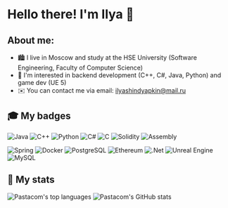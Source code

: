 # Hello there! I'm Ilya 👋
## About me:
- 🏙 I live in Moscow and study at the HSE University (Software Engineering, Faculty of Computer Science)
- 👀 I'm interested in backend development (C++, C#, Java, Python) and game dev (UE 5)
- ✉️ You can contact me via email: ilyashindyapkin@mail.ru

## 🎓 My badges
![Java](https://img.shields.io/badge/java-%23ED8B00.svg?style=for-the-badge&logo=java&logoColor=white)
![C++](https://img.shields.io/badge/c++-%2300599C.svg?style=for-the-badge&logo=c%2B%2B&logoColor=white)
![Python](https://img.shields.io/badge/python-3670A0?style=for-the-badge&logo=python&logoColor=ffdd54)
![C#](https://img.shields.io/badge/c%23-%23239120.svg?style=for-the-badge&logo=c-sharp&logoColor=white)
![C](https://img.shields.io/badge/c-blueviolet?style=for-the-badge&logo=c&logoColor=white)
![Solidity](https://img.shields.io/badge/solidity-white?style=for-the-badge&logo=solidity&logoColor=black)
![Assembly](https://img.shields.io/badge/assembly-critical?style=for-the-badge&logo=gnu&logoColor=white)

![Spring](https://img.shields.io/badge/Spring-6DB33F?style=for-the-badge&logo=spring&logoColor=white)
![Docker](https://img.shields.io/badge/docker-%230db7ed.svg?style=for-the-badge&logo=docker&logoColor=white)
![PostgreSQL](https://img.shields.io/badge/PostgreSQL-316192?style=for-the-badge&logo=postgresql&logoColor=white)
![Ethereum](https://img.shields.io/badge/Ethereum-3C3C3D?style=for-the-badge&logo=Ethereum&logoColor=white)
![.Net](https://img.shields.io/badge/.NET-5C2D91?style=for-the-badge&logo=.net&logoColor=white)
![Unreal Engine](https://img.shields.io/badge/unrealengine-%23313131.svg?style=for-the-badge&logo=unrealengine&logoColor=white)
![MySQL](https://img.shields.io/badge/mysql-%2300f.svg?style=for-the-badge&logo=mysql&logoColor=white)

## 📝 My stats

![Pastacom's top languages](https://github-readme-stats.vercel.app/api/top-langs/?username=Pastacom&theme=blue-green)
![Pastacom's GitHub stats](https://github-readme-stats.vercel.app/api?username=Pastacom&show_icons=true&theme=radical)
